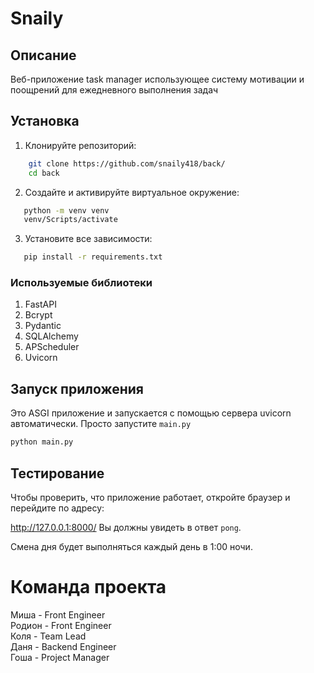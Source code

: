 # Snaily

## Описание

Веб-приложение task manager использующее систему мотивации и поощрений для ежедневного выполнения задач

## Установка

1. Клонируйте репозиторий:

```sh
    git clone https://github.com/snaily418/back/
    cd back
```

2. Создайте и активируйте виртуальное окружение:

```sh
   python -m venv venv
   venv/Scripts/activate
```

3. Установите все зависимости:

```sh
   pip install -r requirements.txt
```

### Используемые библиотеки

1. FastAPI
2. Bcrypt
3. Pydantic
4. SQLAlchemy
5. APScheduler
6. Uvicorn

## Запуск приложения

Это ASGI приложение и запускается с помощью сервера uvicorn автоматически. Просто запустите `main.py`

```sh
python main.py
```

## Тестирование

Чтобы проверить, что приложение работает, откройте браузер и перейдите по адресу:

http://127.0.0.1:8000/
Вы должны увидеть в ответ `pong`.

Смена дня будет выполняться каждый день в 1:00 ночи.

# Команда проекта

Миша - Front Engineer \
Родион - Front Engineer \
Коля - Team Lead \
Даня - Backend Engineer \
Гоша - Project Manager
